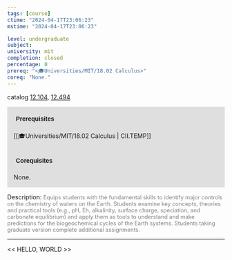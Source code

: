 ```yaml
---
tags: [course]
ctime: "2024-04-17T23:06:23"
mstime: "2024-04-17T23:06:23"

level: undergraduate
subject: 
university: mit
completion: closed
percentage: 0
prereq: "<🎓Universities/MIT/18.02 Calculus>"
coreq: "None."
---
```


catalog [12.104](http://student.mit.edu/catalog/m12a.html#12.104), [12.494](http://student.mit.edu/catalog/m12b.html#12.494)

<span style="display: block; padding: 15px; background-color: rgb(100, 100, 100, 0.2);"><font id="m_prereq728_0" style="display: block; font-family: Arial, sans-serif; font-weight: bold; padding: 5px">Prerequisites</font><br><span id="prereq728_0">[[🎓Universities/MIT/18.02 Calculus | CII.TEMP]]</span></span>
<span style="display: block; padding: 15px; background-color: rgb(100, 100, 100, 0.2);"><font id="m_coreq728_0" style="display: block; font-family: Arial, sans-serif; font-weight: bold; padding: 5px">Corequisites</font><br><span id="coreq728_0">None.</span></span>

<font style="">Description:</font>
<font style="color: grey; font-size: 0.8rem;">Equips students with the fundamental skills to identify major controls on the chemistry of waters on the Earth.  Students examine key concepts, theories and practical tools (e.g., pH, Eh, alkalinity, surface charge, speciation, and carbonate equilibrium) and apply them as tools to understand and make predictions for the biogeochemical cycles of the Earth systems.  Students taking graduate version complete additional assignments.</font>



---

<< HELLO, WORLD >>
